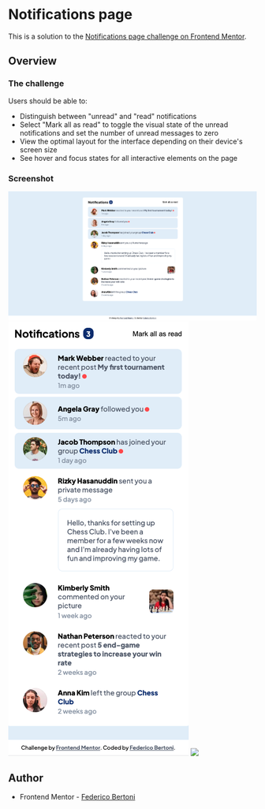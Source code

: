 # Notifications page

This is a solution to the [Notifications page challenge on Frontend Mentor](https://www.frontendmentor.io/challenges/notifications-page-DqK5QAmKbC).

## Overview

### The challenge

Users should be able to:

- Distinguish between "unread" and "read" notifications
- Select "Mark all as read" to toggle the visual state of the unread notifications and set the number of unread messages to zero
- View the optimal layout for the interface depending on their device's screen size
- See hover and focus states for all interactive elements on the page

### Screenshot

![](./assets/images/mySolution.png)
![](./assets/images/mySolutionPhone.png)
![](./assets/images/solutionAllRead.png.png)

## Author

- Frontend Mentor - [Federico Bertoni](https://www.frontendmentor.io/profile/Fedechini)
